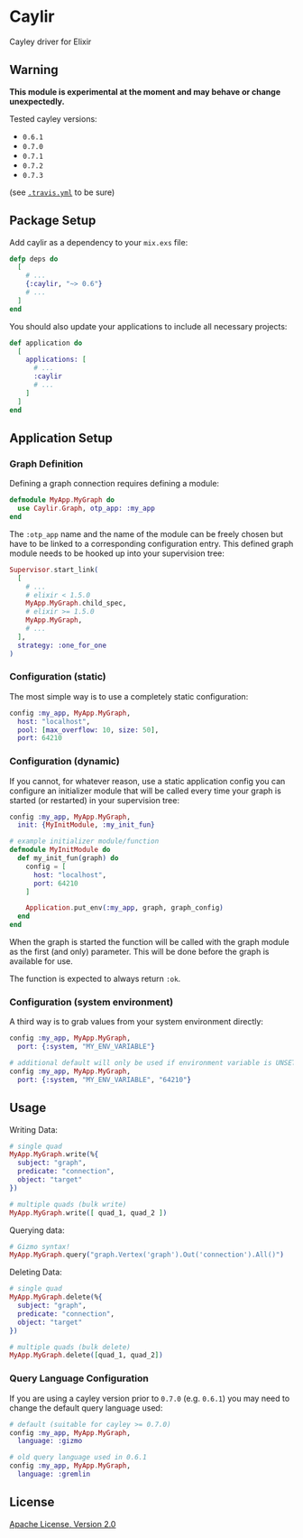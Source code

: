 # Caylir

Cayley driver for Elixir


## Warning

__This module is experimental at the moment and may behave or change unexpectedly.__

Tested cayley versions:

- `0.6.1`
- `0.7.0`
- `0.7.1`
- `0.7.2`
- `0.7.3`

(see
[`.travis.yml`](https://github.com/mneudert/caylir/blob/master/.travis.yml)
to be sure)


## Package Setup

Add caylir as a dependency to your `mix.exs` file:

```elixir
defp deps do
  [
    # ...
    {:caylir, "~> 0.6"}
    # ...
  ]
end
```

You should also update your applications to include all necessary projects:

```elixir
def application do
  [
    applications: [
      # ...
      :caylir
      # ...
    ]
  ]
end
```


## Application Setup

### Graph Definition

Defining a graph connection requires defining a module:

```elixir
defmodule MyApp.MyGraph do
  use Caylir.Graph, otp_app: :my_app
end
```

The `:otp_app` name and the name of the module can be freely chosen but have to
be linked to a corresponding configuration entry. This defined graph module
needs to be hooked up into your supervision tree:

```elixir
Supervisor.start_link(
  [
    # ...
    # elixir < 1.5.0
    MyApp.MyGraph.child_spec,
    # elixir >= 1.5.0
    MyApp.MyGraph,
    # ...
  ],
  strategy: :one_for_one
)
```

### Configuration (static)

The most simple way is to use a completely static configuration:

```elixir
config :my_app, MyApp.MyGraph,
  host: "localhost",
  pool: [max_overflow: 10, size: 50],
  port: 64210
```

### Configuration (dynamic)

If you cannot, for whatever reason, use a static application config you can
configure an initializer module that will be called every time your graph
is started (or restarted) in your supervision tree:

```elixir
config :my_app, MyApp.MyGraph,
  init: {MyInitModule, :my_init_fun}

# example initializer module/function
defmodule MyInitModule do
  def my_init_fun(graph) do
    config = [
      host: "localhost",
      port: 64210
    ]

    Application.put_env(:my_app, graph, graph_config)
  end
end
```

When the graph is started the function will be called with the graph module
as the first (and only) parameter. This will be done before the graph is
available for use.

The function is expected to always return `:ok`.

### Configuration (system environment)

A third way is to grab values from your system environment directly:

```elixir
config :my_app, MyApp.MyGraph,
  port: {:system, "MY_ENV_VARIABLE"}

# additional default will only be used if environment variable is UNSET
config :my_app, MyApp.MyGraph,
  port: {:system, "MY_ENV_VARIABLE", "64210"}
```


## Usage

Writing Data:

```elixir
# single quad
MyApp.MyGraph.write(%{
  subject: "graph",
  predicate: "connection",
  object: "target"
})

# multiple quads (bulk write)
MyApp.MyGraph.write([ quad_1, quad_2 ])
```

Querying data:

```elixir
# Gizmo syntax!
MyApp.MyGraph.query("graph.Vertex('graph').Out('connection').All()")
```

Deleting Data:

```elixir
# single quad
MyApp.MyGraph.delete(%{
  subject: "graph",
  predicate: "connection",
  object: "target"
})

# multiple quads (bulk delete)
MyApp.MyGraph.delete([quad_1, quad_2])
```

### Query Language Configuration

If you are using a cayley version prior to `0.7.0` (e.g. `0.6.1`) you may need
to change the default query language used:

```elixir
# default (suitable for cayley >= 0.7.0)
config :my_app, MyApp.MyGraph,
  language: :gizmo

# old query language used in 0.6.1
config :my_app, MyApp.MyGraph,
  language: :gremlin
```


## License

[Apache License, Version 2.0](http://www.apache.org/licenses/LICENSE-2.0)
